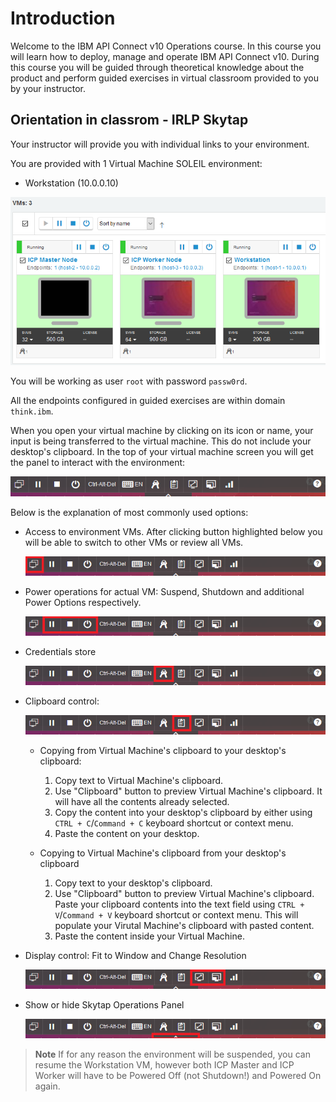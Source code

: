 # Introduction

Welcome to the IBM API Connect v10 Operations course. In this course you will learn
how to deploy, manage and operate IBM API Connect v10. During this course you will
be guided through theoretical knowledge about the product and perform guided exercises
in virtual classroom provided to you by your instructor.

## Orientation in classrom - IRLP Skytap

Your instructor will provide you with individual links to your environment.

You are provided with 1 Virtual Machine SOLEIL environment:

* Workstation (10.0.0.10)

![Skytap environment](img/skytap.png)

You will be working as user ```root``` with password ```passw0rd```.

All the endpoints configured in guided exercises are within domain ```think.ibm```.

When you open your virtual machine by clicking on its icon or name, your input is being transferred to the virtual machine. This do not
include your desktop's clipboard. In the top of your virtual machine screen you will get the panel to interact with the environment:

![Skytap panel](img/skytap-panel.png)

Below is the explanation of most commonly used options:

* Access to environment VMs. After clicking button highlighted below you will be able to switch to other VMs or review all VMs.
  
  ![Skytap environment](img/skytap-all-vms.png)

* Power operations for actual VM: Suspend, Shutdown and additional Power Options respectively.
  
  ![Skytap Power Operations](img/skytap-power.png)

* Credentials store
  
  ![Skytap Credentials Store](img/skytap-creds.png)

* Clipboard control:
  
  ![Skytap Clipboard](img/skytap-clipboard.png)

  * Copying from Virtual Machine's clipboard to your desktop's clipboard:
    
    1. Copy text to Virtual Machine's clipboard.
    2. Use "Clipboard" button to preview Virtual Machine's clipboard. It will have all the contents already selected.
    3. Copy the content into your desktop's clipboard by either using ```CTRL + C```/```Command + C``` keyboard shortcut or context menu.
    4. Paste the content on your desktop.

  * Copying to Virtual Machine's clipboard from your desktop's clipboard 
    1. Copy text to your desktop's clipboard.
    2. Use "Clipboard" button to preview Virtual Machine's clipboard. Paste your clipboard contents into the text field using ```CTRL + V```/```Command + V``` keyboard shortcut or context menu. This will populate your Virutal Machine's clipboard with pasted content.
    3. Paste the content inside your Virtual Machine.

* Display control: Fit to Window and Change Resolution

  ![Skytap Display Control](img/skytap-display.png)

* Show or hide Skytap Operations Panel

  ![Skytap Operations Panel](img/skytap-panel-show.png)

> **Note** If for any reason the environment will be suspended, you can resume the Workstation VM, however both ICP Master and ICP Worker will have to be
> Powered Off (not Shutdown!) and Powered On again.
